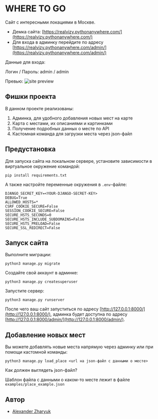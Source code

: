 # WHERE TO GO
Сайт с интересными локациями в Москве.

- Демка сайта: [https://realvizy.pythonanywhere.com/](https://realvizy.pythonanywhere.com/)
- Для входа в админку перейдите по адресу [https://realvizy.pythonanywhere.com/admin/](https://realvizy.pythonanywhere.com/admin/)

Данные для входа:

Логин / Пароль: admin / admin
 

Превью:
![site preview](https://user-images.githubusercontent.com/103115934/186663184-dcbcb7c5-0818-4618-9ca6-1c735a2b78b6.png)


## Фишки проекта
В данном проекте реализованы:
1. Админка, для удобного добавления новых мест на карте
2. Карта с местами, их описаниями и картинками
3. Получение подробных данных о месте по API
4. Кастомная команда для загрузки места через json-файл

## Предустановка
Для запуска сайта на локальном сервере, установите зависимости в виртуальное окружение командой:
```shell
pip install requirements.txt
```

А также настройте переменные окружения в `.env`-файле:
```
DJANGO_SECRET_KEY=<YOUR-DJANGO-SECRET-KEY>
DEBUG=True
ALLOWED_HOSTS=*
CSRF_COOKIE_SECURE=False
SESSION_COOKIE_SECURE=False
SECURE_HSTS_SECONDS=0
SECURE_HSTS_INCLUDE_SUBDOMAINS=False
SECURE_HSTS_PRELOAD=False
SECURE_SSL_REDIRECT=False
```

## Запуск сайта
Выполните миграции: 
```shell
python3 manage.py migrate
```
Создайте свой аккаунт в админке:
```shell
python3 manage.py createsuperuser
```
Запустите сервер:
```shell
python3 manage.py runserver
```
После чего ваш сайт запуститься по адресу [http://127.0.0.1:8000/](http://127.0.0.1:8000/), админка будет доступна по адресу [http://127.0.0.1:8000/admin/](http://127.0.0.1:8000/admin/).

## Добавление новых мест
Вы можете добавлять новые места напрямую через админку или при помощи кастомной команды:
```shell
python3 manage.py load_place <url на json-файл с данными о месте>
```
Как должен выглядеть json-файл?

Шаблон файла с данными о каком-то месте лежит в файле `examples/place_example.json`

## Автор
* [Alexander Zharyuk](https://github.com/AlexanderZharyuk)